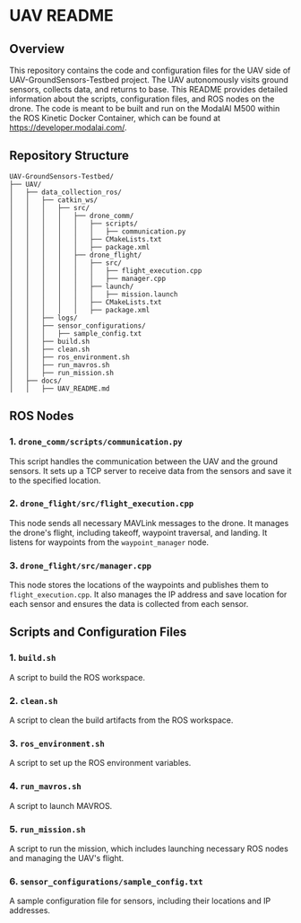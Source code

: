 # UAV README
## Overview
This repository contains the code and configuration files for the UAV side of UAV-GroundSensors-Testbed project. The UAV autonomously visits ground sensors, collects data, and returns to base. This README provides detailed information about the scripts, configuration files, and ROS nodes on the drone. The code is meant to be built and run on the ModalAI M500 within the ROS Kinetic Docker Container, which can be found at https://developer.modalai.com/.

## Repository Structure
```plaintext
UAV-GroundSensors-Testbed/
├── UAV/
│   ├── data_collection_ros/
│   │   ├── catkin_ws/
│   │   │   ├── src/
│   │   │   │   ├── drone_comm/
│   │   │   │   │   ├── scripts/
│   │   │   │   │   │   ├── communication.py
│   │   │   │   │   ├── CMakeLists.txt
│   │   │   │   │   ├── package.xml
│   │   │   │   ├── drone_flight/
│   │   │   │   │   ├── src/
│   │   │   │   │   │   ├── flight_execution.cpp
│   │   │   │   │   │   ├── manager.cpp
│   │   │   │   │   ├── launch/
│   │   │   │   │   │   ├── mission.launch
│   │   │   │   │   ├── CMakeLists.txt
│   │   │   │   │   ├── package.xml
│   │   ├── logs/
│   │   ├── sensor_configurations/
│   │   │   ├── sample_config.txt
│   │   ├── build.sh
│   │   ├── clean.sh
│   │   ├── ros_environment.sh
│   │   ├── run_mavros.sh
│   │   ├── run_mission.sh
│   ├── docs/
│   │   ├── UAV_README.md
```

## ROS Nodes

### 1. `drone_comm/scripts/communication.py`
This script handles the communication between the UAV and the ground sensors. It sets up a TCP server to receive data from the sensors and save it to the specified location.

### 2. `drone_flight/src/flight_execution.cpp`
This node sends all necessary MAVLink messages to the drone. It manages the drone's flight, including takeoff, waypoint traversal, and landing. It listens for waypoints from the `waypoint_manager` node.

### 3. `drone_flight/src/manager.cpp`
This node stores the locations of the waypoints and publishes them to `flight_execution.cpp`. It also manages the IP address and save location for each sensor and ensures the data is collected from each sensor.

## Scripts and Configuration Files

### 1. `build.sh`
A script to build the ROS workspace.

### 2. `clean.sh`
A script to clean the build artifacts from the ROS workspace.

### 3. `ros_environment.sh`
A script to set up the ROS environment variables.

### 4. `run_mavros.sh`
A script to launch MAVROS.

### 5. `run_mission.sh`
A script to run the mission, which includes launching necessary ROS nodes and managing the UAV's flight.

### 6. `sensor_configurations/sample_config.txt`
A sample configuration file for sensors, including their locations and IP addresses.

